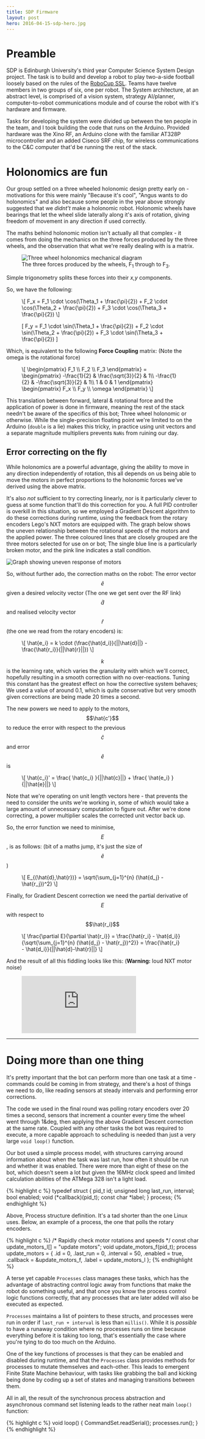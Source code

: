 ```yaml
---
title: SDP Firmware
layout: post
hero: 2016-04-15-sdp-hero.jpg
---
```


Preamble
========

SDP is Edinburgh University's third year Computer Science System Design project. The task is to build and develop a robot to play two-a-side football loosely based on the rules of the [RoboCup SSL](https://en.wikipedia.org/wiki/RoboCup_Small_Size_League). Teams have twelve members in two groups of six, one per robot. The System architecture, at an abstract level, is comprised of a vision system, strategy AI/planner, computer-to-robot communications module and of course the robot with it's hardware and firmware.

Tasks for developing the system were divided up between the ten people in the team, and I took building the code that runs on the Arduino. Provided hardware was the Xino RF, an Arduino clone with the familiar AT328P microcontroller and an added Ciseco SRF chip, for wireless communications to the C&C computer that'd be running the rest of the stack.

Holonomics are fun
==================

Our group settled on a three wheeled holonomic design pretty early on - motivations for this were mainly "Because it's cool", "Angus wants to do holonomics" and also because some people in the year above strongly suggested that we *didnt't* make a holonomic robot. Holonomic wheels have bearings that let the wheel slide laterally along it's axis of rotation, giving freedom of movement in any direction if used correctly.

The maths behind holonomic motion isn't actually all that complex - it comes from doing the mechanics on the three forces produced by the three wheels, and the observation that what we're really dealing with is a matrix.

<figure class="ledge" style="width: 400px;">
  <img src="/media/2016-04-15-holo-mech.jpg" 
       alt="Three wheel holonomics mechanical diagram">
  <figcaption>
    The three forces produced by the wheels, F<sub>1</sub> through to F<sub>3</sub>.
  </figcaption>
</figure>

Simple trigonometry splits these forces into their *x,y* components.

So, we have the following:

<figure>
  \[
  F_x = F_1 \cdot \cos(\Theta_1 + \frac{\pi}{2}) + F_2 \cdot \cos(\Theta_2 + \frac{\pi}{2}) + F_3 \cdot \cos(\Theta_3 + \frac{\pi}{2})
  \]

  \[
  F_y = F_1 \cdot \sin(\Theta_1 + \frac{\pi}{2}) + F_2 \cdot \sin(\Theta_2 + \frac{\pi}{2}) + F_3 \cdot \sin(\Theta_3 + \frac{\pi}{2})
  \]
</figure>

Which, is equivalent to the following **Force Coupling** matrix: (Note the omega is the rotational force)

<figure>
  \[
  \begin{pmatrix}
      F_1 \\
      F_2 \\
      F_3
  \end{pmatrix}
  =
  \begin{pmatrix}
      -\frac{1}{2} & \frac{\sqrt{3}}{2} & 1\\
      -\frac{1}{2} & -\frac{\sqrt{3}}{2} & 1\\
      1 & 0 & 1
  \end{pmatrix}
  \begin{pmatrix}
      F_x \\
      F_y \\
      \omega
  \end{pmatrix}
  \]
</figure>

This translation between forward, lateral & rotational force and the application of power is done in firmware, meaning the rest of the stack needn't be aware of the specifics of this bot; Three wheel holonomic or otherwise. While the single-precision floating point we're limited to on the Arduino (`double` is a lie) makes this tricky, in practice using unit vectors and a separate magnitude multipliers prevents `NaNs` from ruining our day.


Error correcting on the fly
---------------------------

While holonomics are a powerful advantage, giving the ability to move in any direction independently of rotation, this all depends on us being able to move the motors in perfect proportions to the holonomic forces we've derived using the above matrix.

It's also *not* sufficient to try correcting linearly, nor is it particularly clever to guess at some function that'll do this correction for you. A full PID controller is overkill in this situation, so we employed a Gradient Descent algorithm to do these corrections during runtime, using the feedback from the rotary encoders Lego's NXT motors are equipped with. The graph below shows the uneven relationship between the rotational speeds of the motors and the applied power. The three coloured lines that are closely grouped are the three motors selected for use on or bot; The single blue line is a particularly broken motor, and the pink line indicates a stall condition.

![Graph showing uneven response of motors](/media/2016-04-15-sdp-motors.jpg)

So, without further ado, the correction maths on the robot: The error vector $$\hat{e}$$ given a desired velocity vector (The one we get sent over the RF link) $$\hat{d}$$ and realised velocity vector $$\hat{r}$$ (the one we read from the rotary encoders) is:

<figure>
  \[
  \hat{e_i} = k \cdot (\frac{\hat{d_i}}{||\hat{d}||} - \frac{\hat{r_i}}{||\hat{r}||})
  \]
</figure>

$$k$$ is the learning rate, which varies the granularity with which we'll correct, hopefully resulting in a smooth correction with no over-reactions. Tuning this constant has the greatest effect on how the corrective system behaves; We used a value of around 0.1, which is quite conservative but very smooth given corrections are being made 20 times a second.

The new powers we need to apply to the motors, $$\hat{c'}$$ to reduce the error with respect to the previous $$\hat{c}$$ and error $$\hat{e}$$ is

<figure>
  \[
  \hat{c_i}' = \frac{ \hat{c_i} }{||\hat{c}||} + \frac{ \hat{e_i} }{||\hat{e}||}
  \]
</figure>

Note that we're operating on unit length vectors here - that prevents the need to consider the units we're working in, some of which would take a large amount of unnecessary computation to figure out. After we're done correcting, a power multiplier scales the corrected unit vector back up.

So, the error function we need to minimise, $$E$$, is as follows: (bit of a maths jump, it's just the size of $$\hat{e}$$)

<figure>
  \[
  E_{(\hat{d},\hat{r})} = \sqrt{\sum_{j=1}^{n} (\hat{d_j} - \hat{r_j})^2}
  \]
</figure>

Finally, for Gradient Descent correction we need the partial derivative of $$E$$ with respect to $$\hat{r_i}$$

<figure>
  \[
  \frac{\partial E}{\partial \hat{r_i}}
  =
  \frac{\hat{r_i} - \hat{d_i}}{\sqrt{\sum_{j=1}^{n} (\hat{d_j} - \hat{r_j})^2}}
  =
  \frac{\hat{r_i} - \hat{d_i}}{||\hat{d}-\hat{r}||}
  \]
</figure>

And the result of all this fiddling looks like this: (**Warning:** loud NXT motor noise)

<figure class="center iframe-responsive">
  <iframe src="https://www.youtube.com/embed/xdrMzdQxG6U?rel=0&amp;controls=0&amp;showinfo=0"
          frameborder="0" allowfullscreen></iframe>
</figure>

---

Doing more than one thing
=========================

It's pretty important that the bot can perform more than one task at a time - commands could be coming in from strategy, and there's a host of things we need to do, like reading sensors at steady intervals and performing error corrections.

The code we used in the final round was polling rotary encoders over 20 times a second, sensors that increment a counter every time the wheel went through 1&deg, then applying the above Gradient Descent correction at the same rate. Coupled with any other tasks the bot was required to execute, a more capable approach to scheduling is needed than just a very large `void loop()` function.

Our bot used a simple process model, with structures carrying around information about when the task was last run, how often it should be run and whether it was enabled. There were more than eight of these on the bot, which doesn't seem a lot but given the 16MHz clock speed and limited calculation abilities of the ATMega 328 isn't a light load.

{% highlight c %}
typedef struct {
    pid_t id;
    unsigned long last_run, interval;
    bool enabled;
    void (*callback)(pid_t);
    const char *label;
} process;
{% endhighlight %}

Above, Process structure definition. It's a tad shorter than the one Linux uses. Below, an example of a process, the one that polls the rotary encoders.

{% highlight c %}
/*
  Rapidly check motor rotations and speeds
*/
const char update_motors_l[] = "update motors";
void update_motors_f(pid_t);
process update_motors = {
    .id         = 0,
    .last_run   = 0,
    .interval   = 50,
    .enabled    = true,
    .callback   = &update_motors_f,
    .label      = update_motors_l
};
{% endhighlight %}

A terse yet capable `Processes` class manages these tasks, which has the advantage of abstracting control logic away from functions that make the robot do something useful, and that once you know the process control logic functions correctly, that any processes that are later added will also be executed as expected.

`Processes` maintains a list of pointers to these structs, and processes were run in order if `last_run + interval` is less than `millis()`. While it is *possible* to have a runaway condition where no processes runs on time because everything before it is taking too long, that's essentially the case where you're tying to do too much on the Arduino.

One of the key functions of processes is that they can be enabled and disabled during runtime, and that the `Processes` class provides methods for processes to mutate themselves and each-other. This leads to emergent Finite State Machine behaviour, with tasks like grabbing the ball and kicking being done by coding up a set of states and managing transitions between them.

All in all, the result of the synchronous process abstraction and asynchronous command set listening leads to the rather neat main `loop()` function:

{% highlight c %}
void loop()
{
    CommandSet.readSerial();
    processes.run();
}
{% endhighlight %}


